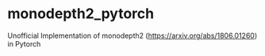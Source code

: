 # monodepth2_pytorch
Unofficial Implementation of monodepth2 (https://arxiv.org/abs/1806.01260) in Pytorch

